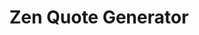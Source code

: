 ---
title: "Zen Quote Generator"
title_fr: "Générateur de citation Zen"
order: 5
description: "Project created for the 'Front End Libraries Projects' certification on freeCodeCamp. Made with jQuery."
description_fr: "Projet créé pour la certification 'Front End Libraries Projects' sur freeCodeCamp. Réalisé avec jQuery."
featuredImage: ../../images/development/fcc-zen-quotes-generator.jpg
url: "https://codepen.io/anhek/debug/WNedMKR"
source_url: "https://codepen.io/anhek/pen/WNedMKR"
tags: ["Design", "HTML", "SCSS", "JavaScript", "jQuery"]
tags_fr: ["design", "html", "scss", "javascript", "jquery"]
---